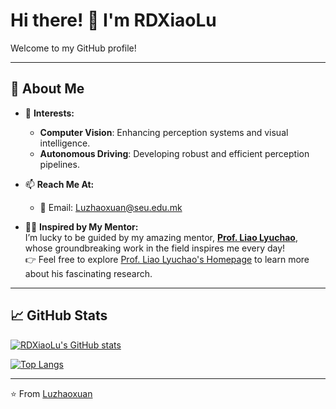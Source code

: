 # Hi there! 👋 I'm RDXiaoLu

Welcome to my GitHub profile!  

---  

## 🚀 About Me  

- 🌱 **Interests:**  
  - **Computer Vision**: Enhancing perception systems and visual intelligence.  
  - **Autonomous Driving**: Developing robust and efficient perception pipelines.  

- 📫 **Reach Me At:**  
  - 📧 Email: [Luzhaoxuan@seu.edu.mk](mailto:Luzhaoxuan@seu.edu.mk)
  
- 🧑‍🎓 **Inspired by My Mentor:**  
  I’m lucky to be guided by my amazing mentor, **[Prof. Liao Lyuchao](https://faculty.fjut.edu.cn/liaolyuchao/en/index.htm)**, whose groundbreaking work in the field inspires me every day!  
  👉 Feel free to explore [Prof. Liao Lyuchao's Homepage](https://faculty.fjut.edu.cn/liaolyuchao/en/index.htm) to learn more about his fascinating research.  

---  


## 📈 GitHub Stats  


[![RDXiaoLu's GitHub stats](https://github-readme-stats.vercel.app/api?username=RDXiaoLu&show_icons=true&theme=default)](https://github.com/anuraghazra/github-readme-stats)  

[![Top Langs](https://github-readme-stats.vercel.app/api/top-langs/?username=RDXiaoLu&layout=compact&theme=default)](https://github.com/anuraghazra/github-readme-stats)

---  

⭐️ From [Luzhaoxuan](https://github.com/RDXiaoLu)  
<!--
**RDXiaoLu/RDXiaoLu** is a ✨ _special_ ✨ repository because its `README.md` (this file) appears on your GitHub profile.

Here are some ideas to get you started:

- 🔭 I’m currently working on ...
- 🌱 I’m currently learning ...
- 👯 I’m looking to collaborate on ...
- 🤔 I’m looking for help with ...
- 💬 Ask me about ...
- 📫 How to reach me: ...
- 😄 Pronouns: ...
- ⚡ Fun fact: ...
-->
